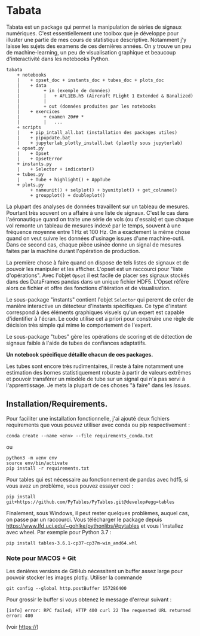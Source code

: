 # Tabata
Tabata est un package qui permet la manipulation de séries de signaux numériques.
C'est essentiellement une toolbox que je développe pour illuster une partie de mes cours de statistique descriptive. 
Notamment j'y laisse les sujets des examens de ces dernières années.
On y trouve un peu de machine-learning, un peu de visualisation graphique et beaucoup d'interactivité dans les notebooks Python.

    tabata
        + notebooks
        |    + opset_doc + instants_doc + tubes_doc + plots_doc
        |    + data
        |         + in (exemple de données)
        |         |   + AFL1EB.h5 (Aircraft FLight 1 Extended & Banalized)
        |         |
        |         + out (données produites par les notebooks
        |    + exercices
        |         + examen 20## *
        |         |   ...
        + scripts
        |    + pip_intall_all.bat (installation des packages utiles)
        |    + pipupdate.bat
        |    + jupyterlab_plotly_install.bat (plaotly sous jupyterlab)
        + opset.py
        |    + Opset
        |    + OpsetError
        + instants.py
        |    + Selector + indicator()
        + tubes.py
        |    + Tube + highlight() + AppTube
        + plots.py
             + nameunit() + selplot() + byunitplot() + get_colname()
             + groupplot() + doubleplot()

La plupart des analyses de données travaillent sur un tableau de mesures. Pourtant très souvent on a affaire à une liste de signaux. C'est le cas dans l'aéronautique quand on traite une série de vols (ou d'essais) et que chaque vol remonte un tableau de mesures indexé par le temps, souvent à une fréquence moyenne entre 1 Hz et 100 Hz. On a exactement la même chose quand on veut suivre les données d'usinage issues d'une machine-outil. Dans ce second cas, chaque pièce usinée donne un signal de mesures faites par la machine durant l'opération de production.

La première chose à faire quand on dispose de tels listes de signaux et de pouvoir les manipuler et les afficher. L'opset est un raccourci pour "liste d'opérations". Avec l'objet `Opset` il est facile de placer ses signaux stockés dans des DataFrames pandas dans un unique fichier HDF5. L'Opset réfère alors ce fichier et offre des fonctions d'itération et de visualisation.

Le sous-package "instants" contient l'objet `Selector` qui peremt de créer de manière interactive un détecteur d'instants spécifiques. Ce type d'instant correspond à des éléments graphiques visuels qu'un expert est capable d'identifier à l'écran. Le code utilise cet a priori pour construire une règle de décision très simple qui mime le comportement de l'expert.

Le sous-package "tubes" gère les opérations de scoring et de détection de signaux faible à l'aide de tubes de confiances adaptatifs.

**Un notebook spécifique détaille chacun de ces packages.**


Les tubes sont encore très rudimentaires, il reste à faire notamment une estimation des bornes statistiquement robuste à partir de valeurs extrêmes et pouvoir transférer un miodèle de tube sur un signal qui n'a pas servi à l'apprentissage. Je mets la plupart de ces choses "à faire" dans les _issues_.


## Installation/Requirements.

Pour faciliter une installation fonctionnelle, j'ai ajouté deux fichiers requirements que vous pouvez utiliser avec conda ou pip respectivement :

    conda create --name <env> --file requirements_conda.txt

ou

    python3 -m venv env
    source env/bin/activate 
    pip install -r requirements.txt

Pour tables qui est nécessaire au fonctionnement de pandas avec hdf5, si vous avez un problème, vous pouvez essayer ceci :

    pip install git+https://github.com/PyTables/PyTables.git@develop#egg=tables

Finalement, sous Windows, il peut rester quelques problèmes, auquel cas, on passe par un raccourci. Vous télécharger le package depuis https://www.lfd.uci.edu/~gohlke/pythonlibs/#pytables et vous l'installez avec wheel. Par exemple pour Python 3.7 :

    pip install tables‑3.6.1‑cp37‑cp37m‑win_amd64.whl

### Note pour MACOS + Git

Les denières versions de GitHub nécessitent un buffer assez large pour pouvoir stocker les images plotly.
Utiliser la commande 

    git config --global http.postBuffer 157286400

Pour grossir le buffer si vous obtenez le message d'erreur suivant :

    [info] error: RPC failed; HTTP 400 curl 22 The requested URL returned error: 400

(voir [https://](https://thewayeye.net/posts/fixing-the-rpc-failed-http-400-error-in-git/))